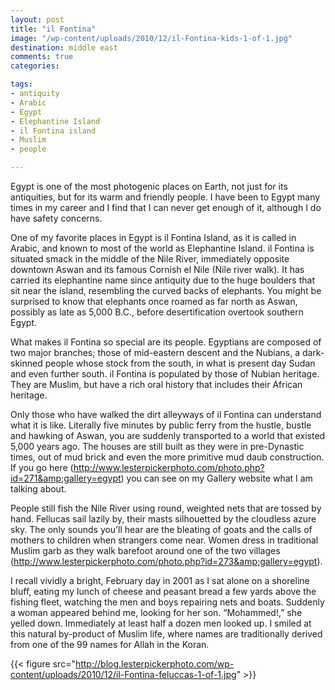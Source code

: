 ```yaml
---
layout: post
title: "il Fontina"
image: "/wp-content/uploads/2010/12/il-Fontina-kids-1-of-1.jpg"
destination: middle east
comments: true
categories:

tags:
- antiquity
- Arabic
- Egypt
- Elephantine Island
- il Fontina island
- Muslim
- people

---
```

Egypt is one of the most photogenic places on Earth, not just for its antiquities, but for its warm and friendly people. I have been to Egypt many times in my career and I find that I can never get enough of it, although I do have safety concerns. 

One of my favorite places in Egypt is il Fontina Island, as it is called in Arabic, and known to most of the world as Elephantine Island. il Fontina is situated smack in the middle of the Nile River, immediately opposite downtown Aswan and its famous Cornish el Nile (Nile river walk). It has carried its elephantine name since antiquity due to the huge boulders that sit near the island, resembling the curved backs of elephants. You might be surprised to know that elephants once roamed as far north as Aswan, possibly as late as 5,000 B.C., before desertification overtook southern Egypt.

What makes il Fontina so special are its people. Egyptians are composed of two major branches; those of mid-eastern descent and the Nubians, a dark-skinned people whose stock from the south, in what is present day Sudan and even further south. il Fontina is populated by those of Nubian heritage. They are Muslim, but have a rich oral history that includes their African heritage.

Only those who have walked the dirt alleyways of il Fontina can understand what it is like. Literally five minutes by public ferry from the hustle, bustle and hawking of Aswan, you are suddenly transported to a world that existed 5,000 years ago. The houses are still built as they were in pre-Dynastic times, out of mud brick and even the more primitive mud daub construction. If you go here (<a href="http://www.lesterpickerphoto.com/photo.php?id=271&amp;gallery=egypt">http://www.lesterpickerphoto.com/photo.php?id=271&amp;gallery=egypt</a>) you can see on my Gallery website what I am talking about.

People still fish the Nile River using round, weighted nets that are tossed by hand. Fellucas sail lazily by, their masts silhouetted by the cloudless azure sky. The only sounds you’ll hear are the bleating of goats and the calls of mothers to children when strangers come near. Women dress in traditional Muslim garb as they walk barefoot around one of the two villages 
(<a href="http://www.lesterpickerphoto.com/photo.php?id=273&amp;gallery=egypt">http://www.lesterpickerphoto.com/photo.php?id=273&amp;gallery=egypt</a>).

I recall vividly a bright, February day in 2001 as I sat alone on a shoreline bluff, eating my lunch of cheese and peasant bread a few yards above the fishing fleet, watching the men and boys repairing nets and boats. Suddenly a woman appeared behind me, looking for her son. “Mohammed!,” she yelled down. Immediately at least half a dozen men looked up. I smiled at this natural by-product of Muslim life, where names are traditionally derived from one of the 99 names for Allah in the Koran.

{{< figure src="http://blog.lesterpickerphoto.com/wp-content/uploads/2010/12/il-Fontina-feluccas-1-of-1.jpg" >}}
